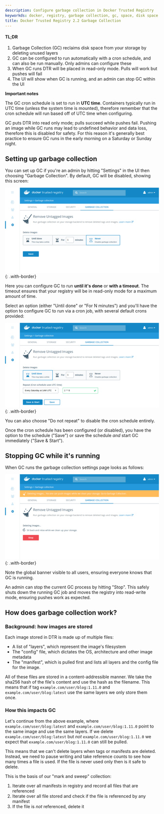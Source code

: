 ```yaml
---
description: Configure garbage collection in Docker Trusted Registry
keyworkds: docker, registry, garbage collection, gc, space, disk space
title: Docker Trusted Registry 2.2 Garbage Collection
---
```


#### TL;DR

1. Garbage Collection (GC) reclaims disk space from your storage by deleting
unused layers
2. GC can be configured to run automatically with a cron schedule, and can also
be run manually. Only admins can configure these
3. When GC runs DTR will be placed in read-only mode.  Pulls will work but
pushes will fail
4. The UI will show when GC is running, and an admin can stop GC within the UI

**Important notes**

The GC cron schedule is set to run in **UTC time**.  Containers typically run in
UTC time (unless the system time is mounted), therefore remember that the cron
schedule will run based off of UTC time when configuring.

GC puts DTR into read only mode; pulls succeed while pushes fail.  Pushing an
image while GC runs may lead to undefined behavior and data loss, therefore
this is disabled for safety.  For this reason it's generally best practice to
ensure GC runs in the early morning on a Saturday or Sunday night.


## Setting up garbage collection

You can set up GC if you're an admin by hitting "Settings" in the UI then
choosing "Garbage Collection".  By default, GC will be disabled, showing this
screen:

![](../../images/garbage-collection-1.png){: .with-border}

Here you can configure GC to run **until it's done** or **with a timeout**.
The timeout ensures that your registry will be in read-only mode for a maximum
amount of time.

Select an option (either "Until done" or "For N minutes") and you'll have the
option to configure GC to run via a cron job, with several default crons
provided:

![](../../images/garbage-collection-2.png){: .with-border}

You can also choose "Do not repeat" to disable the cron schedule entirely.

Once the cron schedule has been configured (or disabled), you have the option to
the schedule ("Save") or save the schedule *and* start GC immediately ("Save
&amp; Start").

## Stopping GC while it's running

When GC runs the garbage collection settings page looks as follows:

![](../../images/garbage-collection-3.png){: .with-border}

Note the global banner visible to all users, ensuring everyone knows that GC is
running.

An admin can stop the current GC process by hitting "Stop".  This safely shuts
down the running GC job and moves the registry into read-write mode, ensuring
pushes work as expected.

## How does garbage collection work?

### Background: how images are stored

Each image stored in DTR is made up of multiple files:

- A list of "layers", which represent the image's filesystem
- The "config" file, which dictates the OS, architecture and other image
metadata
- The "manifest", which is pulled first and lists all layers and the config file
for the image.

All of these files are stored in a content-addressible manner.  We take the
sha256 hash of the file's content and use the hash as the filename.  This means
that if tag `example.com/user/blog:1.11.0` and `example.com/user/blog:latest`
use the same layers we only store them once.

### How this impacts GC

Let's continue from the above example, where `example.com/user/blog:latest` and
`example.com/user/blog:1.11.0` point to the same image and use the same layers.
If we delete `example.com/user/blog:latest` but *not*
`example.com/user/blog:1.11.0` we expect that `example.com/user/blog:1.11.0`
can still be pulled.

This means that we can't delete layers when tags or manifests are deleted.  
Instead, we need to pause writing and take reference counts to see how many
times a file is used.  If the file is never used only then is it safe to delete.

This is the basis of our "mark and sweep" collection:

1. Iterate over all manifests in registry and record all files that are
referenced
2. Iterate over all file stored and check if the file is referenced by any
manifest
3. If the file is *not* referenced, delete it
